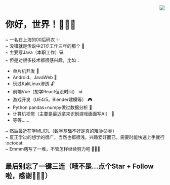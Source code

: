 <img align="right" src="https://github-readme-stats.vercel.app/api?username=E9C50&show_icons=true&icon_color=CE1D2D&text_color=718096&bg_color=ffffff&hide_title=true" />

# 你好，世界！👋👋👋
~ 一名在上海的00后码农 ✨   
~ 没错就是传说中21岁工作三年的那个 :hear_no_evil:  
~ 主要写Java（本职工作）:computer:  
~ 但是对很多技术都很感兴趣，比如：  
  - 单片机开发 :construction:  
  - Android、JavaWeb :calling:  
  - 玩过KaliLinux渗透 :unlock:  
  - 前端Vue（想学React但没时间） :bar_chart:  
  - 游戏开发（UE4/5，Blender建模等） :video_game:  
  - Python pandas+numpy做过数据分析 :page_facing_up:  
  - 计算机视觉（主要是最近拿来识别游戏画面写AI） :eyes:  
  - 等等......  

~ 然后最近在学ML/DL（数学基础不好是真的难:neutral_face::neutral_face::neutral_face:）  
~ 反正学过的想学的很广，当然也都很浅，兴趣爱好而已，需要时能快速上手就行 :octocat:  
~ Emmm瞎写了一堆，不管怎样继续努力吧 :muscle::muscle::muscle:
## 最后别忘了一键三连（哦不是...点个Star + Follow啦，感谢:pray::pray::pray:）
